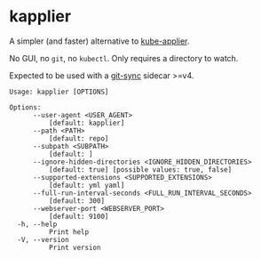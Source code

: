 # kapplier

A simpler (and faster) alternative to [kube-applier](https://github.com/box/kube-applier).

No GUI, no `git`, no `kubectl`. Only requires a directory to watch.

Expected to be used with a [git-sync](https://github.com/kubernetes/git-sync) sidecar >=v4.

```
Usage: kapplier [OPTIONS]

Options:
      --user-agent <USER_AGENT>
          [default: kapplier]
      --path <PATH>
          [default: repo]
      --subpath <SUBPATH>
          [default: ]
      --ignore-hidden-directories <IGNORE_HIDDEN_DIRECTORIES>
          [default: true] [possible values: true, false]
      --supported-extensions <SUPPORTED_EXTENSIONS>
          [default: yml yaml]
      --full-run-interval-seconds <FULL_RUN_INTERVAL_SECONDS>
          [default: 300]
      --webserver-port <WEBSERVER_PORT>
          [default: 9100]
  -h, --help
          Print help
  -V, --version
          Print version
```
